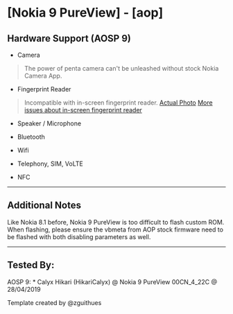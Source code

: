 # [Nokia 9 PureView] - [aop]

## Hardware Support (AOSP 9)

* Camera
> The power of penta camera can't be unleashed without stock Nokia Camera App.

* Fingerprint Reader
> Incompatible with in-screen fingerprint reader.
[Actual Photo](https://t.me/phhtreble/201193)
[More issues about in-screen fingerprint reader](https://github.com/topjohnwu/Magisk/issues/1378)

* Speaker / Microphone
> 
  
* Bluetooth
> 

* Wifi
> 

* Telephony, SIM, VoLTE

* NFC

***
## Additional Notes

Like Nokia 8.1 before, Nokia 9 PureView is too difficult to flash custom ROM.
When flashing, please ensure the vbmeta from AOP stock firmware need to be flashed with both disabling parameters as well.

***


## Tested By:

AOSP 9: * Calyx Hikari (HikariCalyx) @ Nokia 9 PureView 00CN_4_22C @ 28/04/2019

Template created by @zguithues